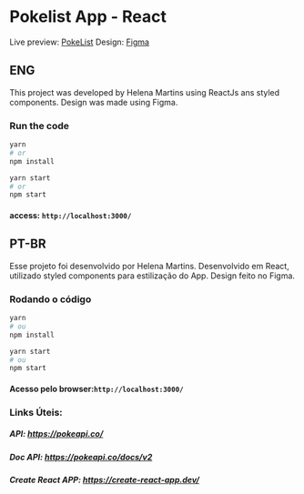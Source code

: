 # Pokelist App - React

Live preview: [PokeList](https://react-pokelist.vercel.app)
Design: [Figma](https://www.figma.com/file/32yBwgFdmLzL45U8IjwO3Q/Pokelist?node-id=0%3A1) 

## ENG

This project was developed by Helena Martins using ReactJs ans styled components.
Design was made using Figma.



### Run the code

```bash
yarn
# or
npm install
```

```bash
yarn start
# or
npm start
```
#### access: `http://localhost:3000/`


## PT-BR

Esse projeto foi desenvolvido por Helena Martins.
Desenvolvido em React, utilizado styled components para estilização do App.
Design feito no Figma.


### Rodando o código
```bash
yarn
# ou
npm install
```

```bash
yarn start
# ou
npm start
```

#### Acesso pelo browser:`http://localhost:3000/`

### Links Úteis:

##### API: https://pokeapi.co/
##### Doc API: https://pokeapi.co/docs/v2
##### Create React APP: https://create-react-app.dev/


